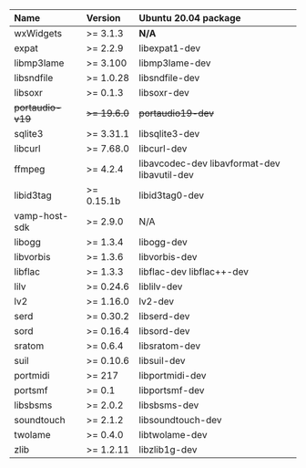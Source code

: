 | Name              | Version       | Ubuntu 20.04 package                         |
| :---------------- | :------------ | :------------------------------------------- |
| wxWidgets         | >= 3.1.3      | **N/A**                                      |
| expat             | >= 2.2.9      | libexpat1-dev                                |
| libmp3lame        | >= 3.100      | libmp3lame-dev                               |
| libsndfile        | >= 1.0.28     | libsndfile-dev                               |
| libsoxr           | >= 0.1.3      | libsoxr-dev                                  |
| ~~portaudio-v19~~ | ~~>= 19.6.0~~ | ~~portaudio19-dev~~                          |
| sqlite3           | >= 3.31.1     | libsqlite3-dev                               |
| libcurl           | >= 7.68.0     | libcurl-dev                                  |
| ffmpeg            | >= 4.2.4      | libavcodec-dev libavformat-dev libavutil-dev |
| libid3tag         | >= 0.15.1b    | libid3tag0-dev                               |
| vamp-host-sdk     | >= 2.9.0      | N/A                                          |
| libogg            | >= 1.3.4      | libogg-dev                                   |
| libvorbis         | >= 1.3.6      | libvorbis-dev                                |
| libflac           | >= 1.3.3      | libflac-dev libflac++-dev                    |
| lilv              | >= 0.24.6     | liblilv-dev                                  |
| lv2               | >= 1.16.0     | lv2-dev                                      |
| serd              | >= 0.30.2     | libserd-dev                                  |
| sord              | >= 0.16.4     | libsord-dev                                  |
| sratom            | >= 0.6.4      | libsratom-dev                                |
| suil              | >= 0.10.6     | libsuil-dev                                  |
| portmidi          | >= 217        | libportmidi-dev                              |
| portsmf           | >= 0.1        | libportsmf-dev                               |
| libsbsms          | >= 2.0.2      | libsbsms-dev                                 |
| soundtouch        | >= 2.1.2      | libsoundtouch-dev                            |
| twolame           | >= 0.4.0      | libtwolame-dev                               |
| zlib              | >= 1.2.11     | libzlib1g-dev                                |